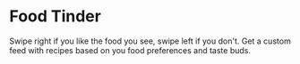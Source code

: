 ﻿# Food Tinder
Swipe right if you like the food you see, swipe left if you don't. Get a custom feed with recipes based on you food preferences and taste buds.